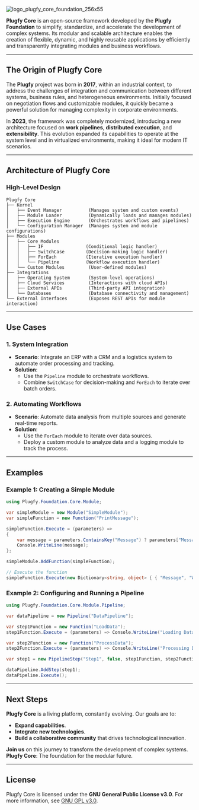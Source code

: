 
![logo_plugfy_core_foundation_256x55](https://github.com/user-attachments/assets/a03e7fde-dcf1-42be-8c10-2922996f39c4)

**Plugfy Core** is an open-source framework developed by the **Plugfy Foundation** to simplify, standardize, and accelerate the development of complex systems. 
Its modular and scalable architecture enables the creation of flexible, dynamic, and highly reusable applications by efficiently and transparently integrating modules and business workflows.

---

## **The Origin of Plugfy Core**
The **Plugfy** project was born in **2017**, within an industrial context, to address the challenges of integration and communication between different systems, business rules, and heterogeneous environments. 
Initially focused on negotiation flows and customizable modules, it quickly became a powerful solution for managing complexity in corporate environments.

In **2023**, the framework was completely modernized, introducing a new architecture focused on **work pipelines**, **distributed execution**, and **extensibility**. This evolution expanded its capabilities to operate at the system level and in virtualized environments, making it ideal for modern IT scenarios.

---

## **Architecture of Plugfy Core**

### **High-Level Design**

```
Plugfy Core
├── Kernel
│   ├── Event Manager          (Manages system and custom events)
│   ├── Module Loader          (Dynamically loads and manages modules)
│   ├── Execution Engine       (Orchestrates workflows and pipelines)
│   └── Configuration Manager  (Manages system and module configurations)
├── Modules
│   ├── Core Modules
│   │   ├── IF                (Conditional logic handler)
│   │   ├── SwitchCase        (Decision-making logic handler)
│   │   ├── ForEach           (Iterative execution handler)
│   │   └── Pipeline          (Workflow execution handler)
│   └── Custom Modules         (User-defined modules)
├── Integrations
│   ├── Operating System       (System-level operations)
│   ├── Cloud Services         (Interactions with cloud APIs)
│   ├── External APIs          (Third-party API integration)
│   └── Databases              (Database connectivity and management)
└── External Interfaces        (Exposes REST APIs for module interaction)
```

---

## **Use Cases**

### **1. System Integration**
- **Scenario**: Integrate an ERP with a CRM and a logistics system to automate order processing and tracking.
- **Solution**:
  - Use the `Pipeline` module to orchestrate workflows.
  - Combine `SwitchCase` for decision-making and `ForEach` to iterate over batch orders.

### **2. Automating Workflows**
- **Scenario**: Automate data analysis from multiple sources and generate real-time reports.
- **Solution**:
  - Use the `ForEach` module to iterate over data sources.
  - Deploy a custom module to analyze data and a logging module to track the process.

---

## **Examples**

### **Example 1: Creating a Simple Module**
```csharp
using Plugfy.Foundation.Core.Module;

var simpleModule = new Module("SimpleModule");
var simpleFunction = new Function("PrintMessage");

simpleFunction.Execute = (parameters) =>
{
    var message = parameters.ContainsKey("Message") ? parameters["Message"] : "Hello, Plugfy!";
    Console.WriteLine(message);
};

simpleModule.AddFunction(simpleFunction);

// Execute the function
simpleFunction.Execute(new Dictionary<string, object> { { "Message", "Welcome to Plugfy Core!" } });
```

### **Example 2: Configuring and Running a Pipeline**
```csharp
using Plugfy.Foundation.Core.Module.Pipeline;

var dataPipeline = new Pipeline("DataPipeline");

var step1Function = new Function("LoadData");
step1Function.Execute = (parameters) => Console.WriteLine("Loading Data...");

var step2Function = new Function("ProcessData");
step2Function.Execute = (parameters) => Console.WriteLine("Processing Data...");

var step1 = new PipelineStep("Step1", false, step1Function, step2Function);

dataPipeline.AddStep(step1);
dataPipeline.Execute();
```

---

## **Next Steps**
**Plugfy Core** is a living platform, constantly evolving. Our goals are to:
- **Expand capabilities**.
- **Integrate new technologies**.
- **Build a collaborative community** that drives technological innovation.

**Join us** on this journey to transform the development of complex systems.  
**Plugfy Core**: The foundation for the modular future.

---

## **License**
Plugfy Core is licensed under the **GNU General Public License v3.0**. For more information, see [GNU GPL v3.0](https://www.gnu.org/licenses/gpl-3.0.en.html).
